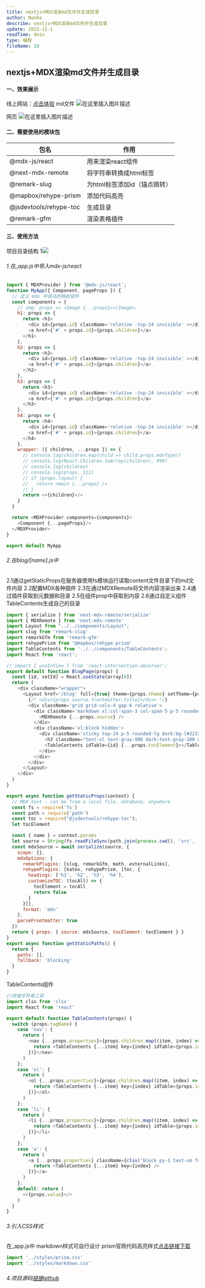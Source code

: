 ```yaml
---
title: nextjs+MDX渲染md文件并生成目录
author: NanKe
describe: nextjs+MDX渲染md文件并生成目录
update: 2022-12-1
readTime: 4min
type: 编程
fileName: 10
---
```


## nextjs+MDX渲染md文件并生成目录

#### 一、效果展示
线上网站：[点击体验](https://blog.nankezs.cn/)
md文件
![在这里插入图片描述](https://img-blog.csdnimg.cn/e111f4bdd6d64f93beba0a0c7c9421a7.png)

网页
![在这里插入图片描述](https://img-blog.csdnimg.cn/056afab1336f438b90ba3b078117b8f1.png)
#### 二、需要使用的模块包
| 包名                   | 作用                         |
| ---------------------- | ---------------------------- |
| @mdx-js/react          | 用来渲染react组件            |
| @next-mdx-remote       | 将字符串转换成html标签       |
| @remark-slug           | 为html标签添加id（锚点跳转） |
| @mapbox/rehype-prism   | 添加代码高亮                 |
| @jsdevtools/rehype-toc | 生成目录                     |
| @remark-gfm            | 渲染表格插件                 |
#### 三、使用方法
项目目录结构
1![](https://img-blog.csdnimg.cn/ed5d4fae1aad42a0a749b8a05532ccb9.png)
###### 1.在_app.js中导入mdx-js/react

```javascript
import { MDXProvider } from '@mdx-js/react';
function MyApp({ Component, pageProps }) {
  // 定义 mdx 中语法的映射组件
  const components = {
    // img: props => <Image {...props}></Image>,
    h1: props => {
      return <h1>
        <div id={props.id} className='relative -top-24 invisible' ></div>
        <a href={'#' + props.id}>{props.children}</a>
      </h1>
    },
    h2: props => {
      return <h2>
        <div id={props.id} className='relative -top-24 invisible' ></div>
        <a href={'#' + props.id}>{props.children}</a>
      </h2>
    },
    h3: props => {
      return <h3>
        <div id={props.id} className='relative -top-24 invisible' ></div>
        <a href={'#' + props.id}>{props.children}</a>
      </h3>
    },
    h4: props => {
      return <h4>
        <div id={props.id} className='relative -top-24 invisible' ></div>
        <a href={'#' + props.id}>{props.children}</a>
      </h4>
    },
    wrapper: ({ children, ...props }) => {
      // console.log(children.map(child => child.props.mdxType))
      // console.log(React.Children.toArray(children), 999)
      // console.log(children)
      // console.log(props, 111)
      // if (props.layout) {
      //   return <main {...props} />
      // }
      return <>{children}</>
    }
  }

  return <MDXProvider components={components}>
    <Component {...pageProps}/>
  </MDXProvider>
}

export default MyApp
```
###### 2.在blog/[name].js中
2.1通过getStaticProps在服务器使用fs模块运行读取content文件目录下的md文件内容
2.2配置MDX各种插件
2.3在通过MDXRemote将文件内容渲染出来
2.4通过插件获取到元数据和目录
2.5在组件prop中获取到内容
2.6通过自定义组件TableContents生成自己的目录

```javascript
import { serialize } from 'next-mdx-remote/serialize'
import { MDXRemote } from 'next-mdx-remote'
import Layout from "../../components/Layout";
import slug from 'remark-slug'
import remarkGfm from 'remark-gfm'
import rehypePrism from '@mapbox/rehype-prism'
import TableContents from '../../components/TableContents';
import React from 'react';

// import { useInView } from 'react-intersection-observer';
export default function BlogPage(props) {
  const [id, setId] = React.useState(array[0])
  return (
    <div className="wrapper">
      <Layout href='/blog' full={true} theme={props.theme} setTheme={props.setTheme}>
        {/* <div>{props.source.frontmatter.title}</div> */}
        <div className='grid grid-cols-4 gap-6 relative'>
          <div className='markdown xl:col-span-3 col-span-5 p-5 rounded-lg dark:bg-[#222222] box-shadow bg-white'>
            <MDXRemote {...props.source} />
          </div>
          <div className='xl:block hidden'>
            <div className='sticky top-24 p-5 rounded-lg dark:bg-[#222222] box-shadow bg-white'>
              <h3 className="text-xl text-gray-900 dark:text-gray-100 dark:opacity-90 font-bold pb-4">目录</h3>
              <TableContents idTable={id} {...props.tocElement}></TableContents>
            </div>
          </div>
        </div>
      </Layout>
    </div>
  )
}

export async function getStaticProps(context) {
  // MDX text - can be from a local file, database, anywhere
  const fs = require('fs')
  const path = require('path')
  const toc = require("@jsdevtools/rehype-toc");
  let tocElement

  const { name } = context.params
  let source = String(fs.readFileSync(path.join(process.cwd(), 'src', 'content', name + '.md')))
  const mdxSource = await serialize(source, {
    scope: {},
    mdxOptions: {
      remarkPlugins: [slug, remarkGfm, math, externalLinks],
      rehypePlugins: [katex, rehypePrism, [toc, {
        headings: ['h1', 'h2', 'h3', 'h4'],
        customizeTOC: (tocAll) => {
          tocElement = tocAll
          return false
        }
      }]],
      format: 'mdx'
    },
    parseFrontmatter: true
  })
  return { props: { source: mdxSource, tocElement: tocElement } }
}
export async function getStaticPaths() {
  return {
    paths: [],
    fallback: 'blocking'
  }
}
```
TableContents组件

```javascript
//拼接字符串工具
import clsx from 'clsx'
import React from 'react'

export default function TableContents(props) {
  switch (props.tagName) {
    case 'nav': {
      return (
        <nav {...props.properties}>{props.children.map((item, index) => {
          return <TableContents {...item} key={index} idTable={props.idTable} />
        })}</nav>
      )
    };
    case 'ol': {
      return (
        <ol {...props.properties}>{props.children.map((item, index) => {
          return <TableContents {...item} key={index} idTable={props.idTable} />
        })}</ol>
      )
    };
    case 'li': {
      return (
        <li {...props.properties}>{props.children.map((item, index) => {
          return <TableContents {...item} key={index} idTable={props.idTable} />
        })}</li>
      )
    };
    case 'a': {
      return (
        <a {...props.properties} className={clsx('block py-1 text-sm font-medium hover:text-[#428dcc] focus:outline-none dark:hover:text-gray-200 focus-visible:text-gray-700 dark:opacity-90 dark:focus-visible:text-gray-200 text-gray-400', props.properties.href == '#' + props.idTable && 'text-[#428dcc] dark:text-gray-200')}>{props.children.map((item, index) => {
          return <TableContents {...item} key={index} />
        })}</a>
      )
    };
    default: return (
      <>{props.value}</>
    )
  }
}

```
###### 3.引入CSS样式
在_app.js中
markdown样式可自行设计
prism官网代码高亮样式[点击链接下载](https://prismjs.com/)

```javascript
import '../styles/prism.css'
import '../styles/markdown.css'
```
###### 4.项目源码[链接github](https://github.com/xiedingwei/next-blog)
